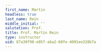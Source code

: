 ```yaml
---
first_name: Martin
headless: true
last_name: Rein
middle_initial: ''
salutation: Prof.
title: Prof. Martin Rein
type: instructor
uid: 87a30f98-e05f-aba2-68fe-4091ee328b7a
---
```

